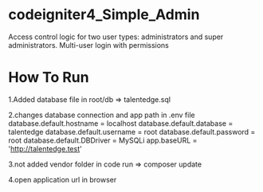# codeigniter4_Simple_Admin
Access control logic for two user types: administrators and super administrators.
Multi-user login with permissions

# How To Run

1.Added database file in root/db => talentedge.sql

2.changes  database connection and app path in .env file
 database.default.hostname = localhost
 database.default.database = talentedge
 database.default.username = root
 database.default.password = root
 database.default.DBDriver = MySQLi
 app.baseURL = 'http://talentedge.test'
 
3.not added vendor folder in code run => composer update

4.open application url in browser
